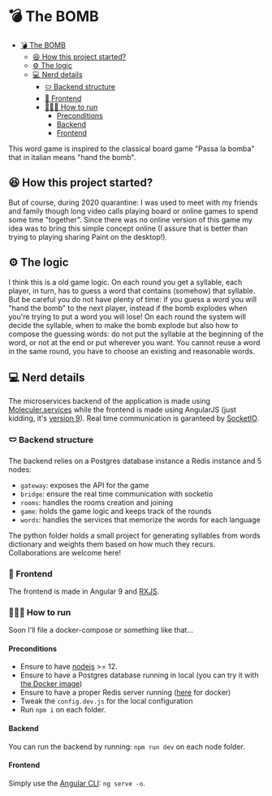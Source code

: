 # 💣 The BOMB

- [💣 The BOMB](#-the-bomb)
  - [😆 How this project started?](#-how-this-project-started)
  - [⚙ The logic](#-the-logic)
  - [💻 Nerd details](#-nerd-details)
    - [🩲 Backend structure](#-backend-structure)
    - [👔 Frontend](#-frontend)
    - [🏃🏻‍♀️ How to run](#️-how-to-run)
      - [Preconditions](#preconditions)
      - [Backend](#backend)
      - [Frontend](#frontend)

This word game is inspired to the classical board game "Passa la bomba" that in italian means "hand the bomb". 

## 😆 How this project started?

But of course, during 2020 quarantine: I was used to meet with my friends and family though long video calls playing board or online games to spend some time "together". Since there was no online version of this game my idea was to bring this simple concept online (I assure that is better than trying to playing sharing Paint on the desktop!).

## ⚙ The logic

I think this is a old game logic. On each round you get a syllable, each player, in turn, has to guess a word that contains (somehow) that syllable. But be careful you do not have plenty of time: if you guess a word you will "hand the bomb" to the next player, instead if the bomb explodes when you're trying to put a word you will lose! On each round the system will decide the syllable, when to make the bomb explode but also how to compose the guessing words: do not put the syllable at the beginning of the word, or not at the end or put wherever you want. You cannot reuse a word in the same round, you have to choose an existing and reasonable words.

## 💻 Nerd details

The microservices backend of the application is made using [Moleculer.services](https://moleculer.services/) while the frontend is made using AngularJS (just kidding, it's [version 9](https://angular.io)). Real time communication is garanteed by [SocketIO](https://socket.io/).

### 🩲 Backend structure

The backend relies on a Postgres database instance a Redis instance and 5 nodes:
- `gateway`: exposes the API for the game
- `bridge`: ensure the real time communication with socketio
- `rooms`: handles the rooms creation and joining
- `game`: holds the game logic and keeps track of the rounds
- `words`: handles the services that memorize the words for each language

The python folder holds a small project for generating syllables from words dictionary and weights them based on how much they recurs. Collaborations are welcome here!

### 👔 Frontend
The frontend is made in Angular 9 and [RXJS](https://rxjs-dev.firebaseapp.com/).

### 🏃🏻‍♀️ How to run

Soon I'll file a docker-compose or something like that...

#### Preconditions

- Ensure to have [nodejs](https://nodejs.org/it/) >= 12.
- Ensure to have a Postgres database running in local (you can try it with [the Docker image](https://hub.docker.com/_/postgres))
- Ensure to have a proper Redis server running ([here](https://hub.docker.com/_/redis) for docker)
- Tweak the `config.dev.js` for the local configuration
- Run `npm i` on each folder.

#### Backend

You can run the backend by running: `npm run dev` on each node folder.

#### Frontend

Simply use the [Angular CLI](https://cli.angular.io/): `ng serve -o`.